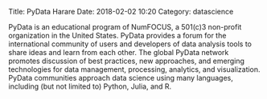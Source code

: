 Title: PyData Harare 
Date: 2018-02-02 10:20
Category: datascience 

PyData is an educational program of NumFOCUS, a 501(c)3 non-profit organization in the
United States. PyData provides a forum for the international community of users and developers
of data analysis tools to share ideas and learn from each other. The global PyData network
promotes discussion of best practices, new approaches, and emerging technologies for data
management, processing, analytics, and visualization. PyData communities approach data
science using many languages, including (but not limited to) Python, Julia, and R.
